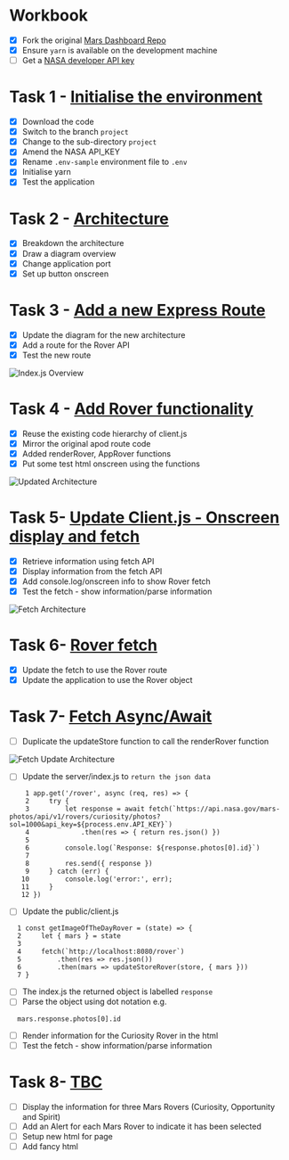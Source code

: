 # Workbook

- [x] Fork the original [Mars Dashboard Repo](https://github.com/udacity/nd032-c2-functional-programming-with-javascript-starter.git)
- [x] Ensure `yarn` is available on the development machine
- [ ] Get a [NASA developer API key](https://api.nasa.gov/)

# Task 1 - [Initialise the environment](https://github.com/rosera/nd032-c2-functional-programming-with-javascript-starter/blob/project/task-one.md)

- [x] Download the code
- [x] Switch to the branch `project`
- [x] Change to the sub-directory `project`
- [x] Amend the NASA API_KEY
- [x] Rename `.env-sample` environment file to `.env`
- [x] Initialise yarn
- [x] Test the application

# Task 2 - [Architecture](https://github.com/rosera/nd032-c2-functional-programming-with-javascript-starter/blob/project/task-two.md)

- [x] Breakdown the architecture
- [x] Draw a diagram overview
- [x] Change application port
- [x] Set up button onscreen

# Task 3 - [Add a new Express Route]()

- [x] Update the diagram for the new architecture
- [x] Add a route for the Rover API
- [x] Test the new route

![Index.js Overview](https://github.com/rosera/nd032-c2-functional-programming-with-javascript-starter/blob/project/images/task_3_route_arch.png "Route Architecture")


# Task 4 - [Add Rover functionality]()
- [x] Reuse the existing code hierarchy of client.js
- [x] Mirror the original apod route code
- [x] Added renderRover, AppRover functions
- [x] Put some test html onscreen using the functions

![Updated Architecture](https://github.com/rosera/nd032-c2-functional-programming-with-javascript-starter/blob/project/images/task_4_architecture.png "Updated Architecture")


# Task 5- [Update Client.js - Onscreen display and fetch]()
- [x] Retrieve information using fetch API
- [x] Display information from the fetch API
- [x] Add console.log/onscreen info to show Rover fetch
- [x] Test the fetch - show information/parse information

![Fetch Architecture](https://github.com/rosera/nd032-c2-functional-programming-with-javascript-starter/blob/project/images/task_5_architecture.png "Fetch Architecture")

# Task 6- [Rover fetch]()
- [x] Update the fetch to use the Rover route
- [x] Update the application to use the Rover object

# Task 7- [Fetch Async/Await]()

- [ ] Duplicate the updateStore function to call the renderRover function

![Fetch Update Architecture](https://github.com/rosera/nd032-c2-functional-programming-with-javascript-starter/blob/project/images/task_7_architecture.png "Add UpdateStoreRover Function")

- [ ] Update the server/index.js to `return the json data`
```
    1 app.get('/rover', async (req, res) => {
    2     try {
    3         let response = await fetch(`https://api.nasa.gov/mars-photos/api/v1/rovers/curiosity/photos?sol=1000&api_key=${process.env.API_KEY}`)
    4             .then(res => { return res.json() })
    5
    6         console.log(`Response: ${response.photos[0].id}`)  
    7    
    8         res.send({ response })   
    9     } catch (err) {
   10         console.log('error:', err);
   11     }
   12 })     
```

- [ ] Update the public/client.js
```
  1 const getImageOfTheDayRover = (state) => {
  2     let { mars } = state
  3     
  4     fetch(`http://localhost:8080/rover`)    
  5         .then(res => res.json())     
  6         .then(mars => updateStoreRover(store, { mars }))      
  7 } 
```

- [ ] The index.js the returned object is labelled `response`
- [ ] Parse the object using dot notation e.g.

```
  mars.response.photos[0].id
```
- [ ] Render information for the Curiosity Rover in the html
- [ ] Test the fetch - show information/parse information

# Task 8- [TBC]()
- [ ] Display the information for three Mars Rovers (Curiosity, Opportunity and Spirit)
- [ ] Add an Alert for each Mars Rover to indicate it has been selected
- [ ] Setup new html for page
- [ ] Add fancy html
